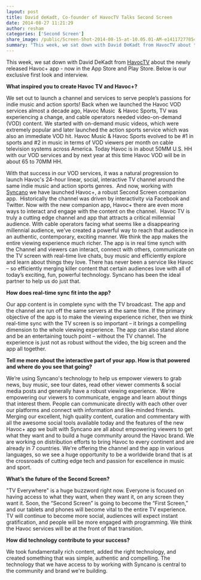 ```yaml
---
layout: post
title: David deKadt, Co-founder of HavocTV Talks Second Screen
date: 2014-08-27 11:21:29
author: resham
categories: ['Second Screen']
share_image: /public/Screen-Shot-2014-08-15-at-10.05.01-AM-e1411727785497.png
summary: "This week, we sat down with David DeKadt from HavocTV about the newly released Havoc+ app – now in the App Store and Play Store. Below is our exclusive first look and interview."
---
```

This week, we sat down with David DeKadt from <a href="http://havoc.tv/">HavocTV</a> about the newly released Havoc+ app - now in the App Store and Play Store. Below is our exclusive first look and interview.<!--more-->

<strong>What inspired you to create Havoc TV and Havoc+?</strong>

We set out to launch a channel and services to serve people’s passions for indie music and action sports! Back when we launched the Havoc VOD services almost a decade ago, Havoc Music  &amp; Havoc Sports, TV was experiencing a change, and cable operators needed video-on-demand (VOD) content. We started with on-demand music videos, which were extremely popular and later launched the action sports service which was also an immediate VOD hit. Havoc Music &amp; Havoc Sports evolved to be #1 in sports and #2 in music in terms of VOD viewers per month on cable television systems across America. Today Havoc is in about 50MM U.S. HH with our VOD services and by next year at this time Havoc VOD will be in about 65 to 70MM HH.

With that success in our VOD services, it was a natural progression to launch Havoc's 24-hour linear, social, interactive TV channel around the same indie music and action sports genres.  And now, working with <a href="http://www.syncano.com">Syncano</a> we have launched Havoc+, a robust Second Screen companion app.  Historically the channel was driven by interactivity via Facebook and Twitter. Now with the new companion app, Havoc+ there are even more ways to interact and engage with the content on the channel.  Havoc TV is truly a cutting edge channel and app that attracts a critical millennial audience. With cable operators facing what seems like a disappearing millennial audience, we’ve created a powerful way to reach that audience in an authentic, contemporary, exciting manner. We think the app makes the entire viewing experience much richer. The app is in real time synch with the Channel and viewers can interact, connect with others, communicate on the TV screen with real-time live chats, buy music and efficiently explore and learn about things they love. There has never been a service like Havoc – so efficiently merging killer content that certain audiences love with all of today’s exciting, fun, powerful technology. Syncano has been the ideal partner to help us do just that.

<strong>How does real-time sync fit into the app?</strong>

Our app content is in complete sync with the TV broadcast. The app and the channel are run off the same servers at the same time. If the primary objective of the app is to make the viewing experience richer, then we think real-time sync with the TV screen is so important – it brings a compelling dimension to the whole viewing experience. The app can also stand alone and be an entertaining touch point – without the TV channel. The experience is just not as robust without the video, the big screen and the app all together.

<strong>Tell me more about the interactive part of your app. How is that powered and where do you see that going?</strong>

We’re using Syncano's technology to help us empower viewers to grab news, buy music, see tour dates, read other viewer comments &amp; social media posts and generally have a robust viewing experience.  We're empowering our viewers to communicate, engage and learn about things that interest them. People can communicate directly with each other over our platforms and connect with information and like-minded friends. Merging our excellent, high quality content, curation and commentary with all the awesome social tools available today and the features of the new Havoc+ app we built with Syncano are all about empowering viewers to get what they want and to build a huge community around the Havoc brand. We are working on distribution efforts to bring Havoc to every continent and are already in 7 countries. We're offering the channel and the app in various languages, so we see a huge opportunity to be a worldwide brand that is at the crossroads of cutting edge tech and passion for excellence in music and sport.

<strong>What’s the future of the Second Screen?</strong>

"TV Everywhere" is a huge buzzword right now. Everyone is focused on having access to what they want, when they want it, on any screen they want it. Soon, the “Second Screen” is going to become the “First Screen,” and our tablets and phones will become vital to the entire TV experience. TV will continue to become more social, audiences will expect instant gratification, and people will be more engaged with programming. We think the Havoc services will be at the front of that transition.

<strong>How did technology contribute to your success?</strong>

We took fundamentally rich content, added the right technology, and created something that was simple, authentic and compelling. The technology that we have access to by working with Syncano is central to the community and brand we're building.